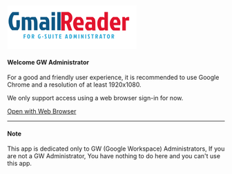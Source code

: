 <a href="https://g-reader.easyadm.com">
	<img alt="Gmail Reader logo" title="Gmail Reader logo" src="imgs/gmail-reader-300x100.png" /></a>


<div class="mdl-card mdl-shadow--2dp">
	<div class="mdl-card__title">
		<h4 class="mdl-card__title-text">
		Welcome GW Administrator
			</h4>
</div>
<div class="mdl-card__supporting-text">

For a good and friendly user experience, it is recommended to use Google Chrome and a resolution of at least 1920x1080.

<p >We only support access using a web browser sign-in for now.</p>
</div>
<div class="mdl-card__actions mdl-card--border">
		<a href="https://g-reader.easyadm.com" class="mdl-button mdl-button--raised mdl-button--colored">Open with Web Browser</a>
</div>
</div>

<hr class="mdl-layout-spacer" />
<div class="mdl-card mdl-shadow--2dp">
	<div class="mdl-card__title">
		<h4 class="mdl-card__title-text">
		Note
			</h4>
	</div>
	<div class="mdl-card__supporting-text">
		This app is dedicated only to GW (Google Workspace) Administrators, If you are not a GW Administrator, You have nothing to do here and you can't use this app.
	</div>
</div>